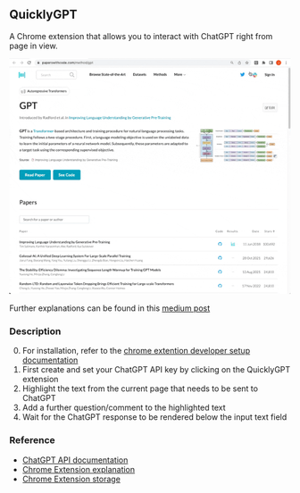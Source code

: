 ## QuicklyGPT

A Chrome extension that allows you to interact with ChatGPT right from page in view.

![Alt Text](images/demo_quckly_gpt.gif) 

Further explanations can be found in this [medium post]()

### Description
0. For installation, refer to the [chrome extention developer setup documentation](https://developer.chrome.com/docs/extensions/mv2/getstarted/)
1. First create and set your ChatGPT API key by clicking on the QuicklyGPT extension
2. Highlight the text from the current page that needs to be sent to ChatGPT
3. Add a further question/comment to the highlighted text
4. Wait for the ChatGPT response to be rendered below the input text field


### Reference
- [ChatGPT API documentation](https://platform.openai.com/docs/quickstart/build-your-application)
- [Chrome Extension explanation](https://plainenglish.io/blog/how-to-send-data-between-chrome-extension-scripts-1182ce67b659)
- [Chrome Extension storage](https://developer.chrome.com/docs/extensions/reference/storage/)